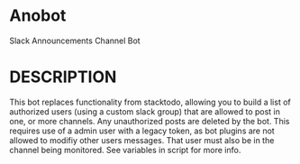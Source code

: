 # Anobot
Slack Announcements Channel Bot
# DESCRIPTION
This bot replaces functionality from stacktodo, allowing you to build a list of authorized users (using a custom slack group) that are allowed to post in one, or more channels. Any unauthorized posts are deleted by the bot. This requires use of a admin user with a legacy token, as bot plugins are not allowed to modifiy other users messages. That user must also be in the channel being monitored. See variables in script for more info.
